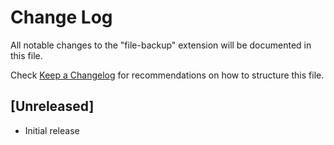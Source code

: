 # Change Log

All notable changes to the "file-backup" extension will be documented in this file.

Check [Keep a Changelog](http://keepachangelog.com/) for recommendations on how to structure this file.

## [Unreleased]

- Initial release